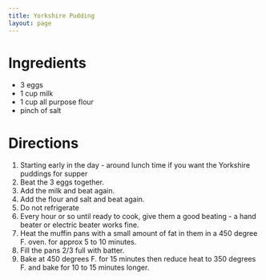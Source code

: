 ```yaml
---
title: Yorkshire Pudding
layout: page
---
```


# Ingredients

* 3 eggs
* 1 cup milk
* 1 cup all purpose flour
* pinch of salt

# Directions

1. Starting early in the day - around lunch time if you want the Yorkshire puddings for supper
1. Beat the 3 eggs together.
1. Add the milk and beat again.
1. Add the flour and salt and beat again.
1. Do not refrigerate
1. Every hour or so until ready to cook, give them a good beating - a hand beater or electric beater works fine.
1. Heat the muffin pans with a small amount of fat in them in a 450 degree F. oven. for approx 5 to 10 minutes.
1. Fill the pans 2/3 full with batter.
1. Bake at 450 degrees F. for 15 minutes then reduce heat to 350 degrees F. and bake for 10 to 15 minutes longer.
